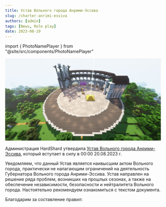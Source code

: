 ```yaml
---
title: Устав Вольного города Анрими-Эссива
slug: /charter-anrimi-essiva
authors: [admin]
tags: [News, Role play]
date: 2023-08-19
---
```


import { PhotoNamePlayer } from "@site/src/components/PhotoNamePlayer"

![Инквизиторий со второго сезона MainSMP](./img/nachalo-stroitlstva-anrimi-essiva.jpg)

Администрация HardShard утвердила [Устав Вольного города Анрими-Эссива](/docs/charter-anrimi-essiva), который вступает в силу в 00:00 20.08.2023 г. 

Уведомляем, что данный Устав является наивысшим актом Вольного города, практически не налагающим ограничений на деятельность Губернатора Вольного города Анрими-Эссива. Устав направлен на решение ряда проблем, возникших на прошлых сезонах, а также на обеспечение независимости, безопасности и нейтралитета Вольного города. Настоятельно рекомендуем ознакомиться с текстом документа.

Благодарим за составление правил: <PhotoNamePlayer nickname="Kemerfund"/> <PhotoNamePlayer nickname="EastRane"/> <PhotoNamePlayer nickname="yantar1k"/>
